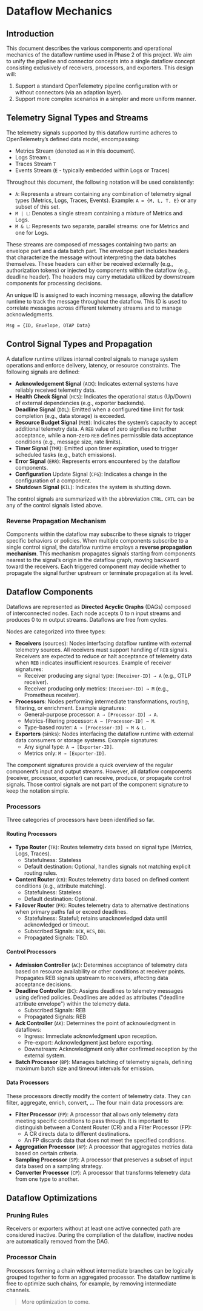 # Dataflow Mechanics

## Introduction

This document describes the various components and operational mechanics of the dataflow runtime used in Phase 2 of this
project. We aim to unify the pipeline and connector concepts into a single dataflow concept consisting exclusively of
receivers, processors, and exporters. This design will:

1. Support a standard OpenTelemetry pipeline configuration with or without connectors (via an adaption layer).
2. Support more complex scenarios in a simpler and more uniform manner.

## Telemetry Signal Types and Streams

The telemetry signals supported by this dataflow runtime adheres to OpenTelemetry’s defined data model, encompassing:

- Metrics Stream (denoted as `M` in this document).
- Logs Stream `L`
- Traces Stream `T`
- Events Stream (`E` - typically embedded within Logs or Traces)

Throughout this document, the following notation will be used consistently:

- `A`: Represents a stream containing any combination of telemetry signal types (Metrics, Logs, Traces, Events).
  Example: `A = {M, L, T, E}` or any subset of this set.
- `M | L`: Denotes a single stream containing a mixture of Metrics and Logs.
- `M & L`: Represents two separate, parallel streams: one for Metrics and one for Logs.

These streams are composed of messages containing two parts: an envelope part and a data batch part. The envelope part
includes headers that characterize the message without interpreting the data batches themselves. These headers can
either be received externally (e.g., authorization tokens) or injected by components within the dataflow (e.g., deadline
header). The headers may carry metadata utilized by downstream components for processing decisions.

An unique ID is assigned to each incoming message, allowing the dataflow runtime to track the message throughout the
dataflow. This ID is used to correlate messages across different telemetry streams and to manage acknowledgments.

`Msg = {ID, Envelope, OTAP Data}`

## Control Signal Types and Propagation

A dataflow runtime utilizes internal control signals to manage system operations and enforce delivery, latency, or
resource constraints. The following signals are defined:

- **Acknowledgement Signal** (`ACK`): Indicates external systems have reliably received telemetry data.
- **Health Check Signal** (`HCS`): Indicates the operational status (Up/Down) of external dependencies (e.g., exporter
  backends).
- **Deadline Signal** (`DDL`): Emitted when a configured time limit for task completion (e.g., data storage) is exceeded.
- **Resource Budget Signal** (`REB`): Indicates the system’s capacity to accept additional telemetry data. A `REB` value
  of zero signifies no further acceptance, while a non-zero `REB` defines permissible data acceptance conditions (e.g.,
  message size, rate limits).
- **Timer Signal** (`TMR`): Emitted upon timer expiration, used to trigger scheduled tasks (e.g., batch emissions).
- **Error Signal** (`ERR`): Represents errors encountered by the dataflow components.
- **Configuration** Update Signal (`CFG`): Indicates a change in the configuration of a component.
- **Shutdown Signal** (`KIL`): Indicates the system is shutting down.

The control signals are summarized with the abbreviation `CTRL`. `CRTL` can be any of the control signals listed above.

### Reverse Propagation Mechanism

Components within the dataflow may subscribe to these signals to trigger specific behaviors or policies. When multiple
components subscribe to a single control signal, the dataflow runtime employs a **reverse propagation mechanism**. This
mechanism propagates signals starting from components nearest to the signal’s origin in the dataflow graph, moving
backward toward the receivers. Each triggered component may decide whether to propagate the signal further upstream or
terminate propagation at its level.

## Dataflow Components

Dataflows are represented as **Directed Acyclic Graphs** (DAGs) composed of interconnected nodes. Each node accepts 0 to n
input streams and produces 0 to m output streams. Dataflows are free from cycles.

Nodes are categorized into three types:

- **Receivers** (sources): Nodes interfacing dataflow runtime with external telemetry sources. All receivers must support
  handling of `REB` signals. Receivers are expected to reduce or halt acceptance of telemetry data when `REB` indicates
  insufficient resources. Example of receiver signatures:
  - Receiver producing any signal type: `[Receiver-ID] → A` (e.g., OTLP receiver). 
  - Receiver producing only metrics: `[Receiver-ID] → M` (e.g., Prometheus receiver).
- **Processors**: Nodes performing intermediate transformations, routing, filtering, or enrichment. Example signatures:
  - General-purpose processor: `A → [Processor-ID] → A`.
  - Metrics-filtering processor: `A → [Processor-ID] → M`.
  - Type-based router: `A → [Processor-ID] → M & L`.
- **Exporters** (sinks): Nodes interfacing the dataflow runtime with external data consumers or storage systems. Example
  signatures:
  - Any signal type: `A → [Exporter-ID]`.
  - Metrics only: `M → [Exporter-ID]`.

The component signatures provide a quick overview of the regular component’s input and output streams. However, all
dataflow components (receiver, processor, exporter) can receive, produce, or propagate control signals. Those control
signals are not part of the component signature to keep the notation simple.

### Processors

Three categories of processors have been identified so far.

#### Routing Processors

- **Type Router** (`TR`): Routes telemetry data based on signal type (Metrics, Logs, Traces).
  - Statefulness: Stateless
  - Default destination: Optional, handles signals not matching explicit routing rules.
- **Content Router** (`CR`): Routes telemetry data based on defined content conditions (e.g., attribute matching).
  - Statefulness: Stateless
  - Default destination: Optional.
- **Failover Router** (`FR`): Routes telemetry data to alternative destinations when primary paths fail or exceed deadlines.
  - Statefulness: Stateful; retains unacknowledged data until acknowledged or timeout.
  - Subscribed Signals: `ACK`, `HCS`, `DDL`
  - Propagated Signals: TBD.

#### Control Processors

- **Admission Controller** (`AC`): Determines acceptance of telemetry data based on resource availability or other conditions
  at receiver points. Propagates REB signals upstream to receivers, affecting data acceptance decisions.
- **Deadline Controller** (`DC`): Assigns deadlines to telemetry messages using defined policies. Deadlines are added as
  attributes ("deadline attribute envelope") within the telemetry data.
  - Subscribed Signals: REB
  - Propagated Signals: REB
- **Ack Controller** (`AK`): Determines the point of acknowledgment in dataflows:
  - Ingress: Immediate acknowledgment upon reception.
  - Pre-export: Acknowledgment just before exporting.
  - Downstream: Acknowledgment only after confirmed reception by the external system.
- **Batch Processor** (`BP`): Manages batching of telemetry signals, defining maximum batch size and timeout intervals for
  emission.

#### Data Processors

These processors directly modify the content of telemetry data. They can filter, aggregate, enrich, convert, ... The 
four main data processors are:
- **Filter Processor** (`FP`): A processor that allows only telemetry data meeting specific conditions to pass through. It is
  important to distinguish between a Content Router (CR) and a Filter Processor (FP):
  - A CR directs data to different destinations.
  - An FP discards data that does not meet the specified conditions.
- **Aggregation Processor** (`AP`): A processor that aggregates metrics data based on certain criteria.
- **Sampling Processor** (`SP`): A processor that preserves a subset of input data based on a sampling strategy.
- **Converter Processor** (`CP`): A processor that transforms telemetry data from one type to another.

## Dataflow Optimizations

### Pruning Rules

Receivers or exporters without at least one active connected path are considered inactive. During the compilation of the
dataflow, inactive nodes are automatically removed from the DAG.

### Processor Chain

Processors forming a chain without intermediate branches can be logically grouped together to form an aggregated
processor. The dataflow runtime is free to optimize such chains, for example, by removing intermediate channels.

> More optimization to come.